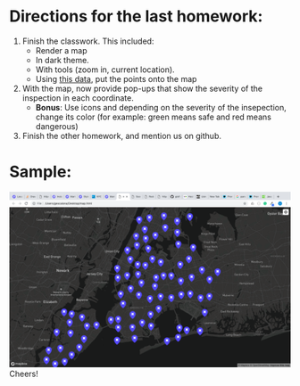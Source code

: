 # Directions for the last homework:
1. Finish the classwork. This included:
    -  Render a map
    -  In dark theme.
    -  With tools (zoom in, current location).
    -  Using [this data](https://data.cityofnewyork.us/Health/Rodent-Inspection/p937-wjvj), put the points onto the map
2. With the map, now provide pop-ups that show the severity of the inspection in each coordinate.
    - **Bonus**: Use icons and depending on the severity of the insepection, change its color (for example: green means safe and red means dangerous)
3. Finish the other homework, and mention us on github.
# Sample:

![sample](sample.png)
Cheers!
